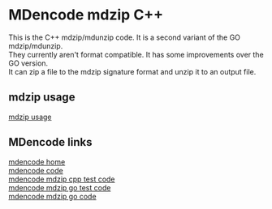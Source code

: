 # MDencode mdzip C++

This is the C++ mdzip/mdunzip code. It is a second variant of the GO mdzip/mdunzip.  
They currently aren't format compatible. It has some improvements over the GO version.   
It can zip a file to the mdzip signature format and unzip it to an output file. 

## mdzip usage

[mdzip usage](https://github.com/singularian/mdencode/tree/master/docs/mdzip_cpp.md)  


## MDencode links

[mdencode home](https://github.com/singularian/mdencode)  
[mdencode code](https://github.com/singularian/mdencode/tree/master/code)  
[mdencode mdzip cpp test code](https://github.com/singularian/mdencode/tree/master/code/testdecode_cpp)  
[mdencode mdzip go test code](https://github.com/singularian/mdencode/tree/master/code/testdecode_go)  
[mdencode mdzip go code](https://github.com/singularian/mdencode/tree/master/code/mdzip_go)  

